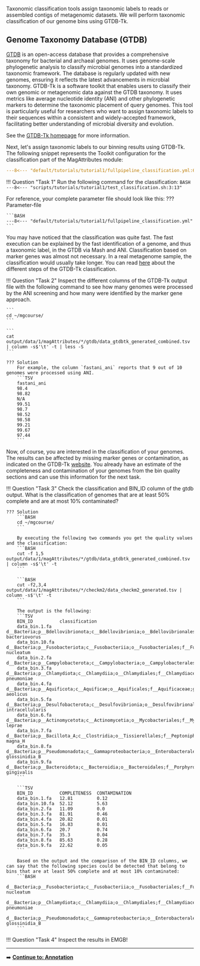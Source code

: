 Taxonomic classification tools assign taxonomic labels to reads or assembled contigs of metagenomic datasets.
We will perform taxonomic classification of our genome bins using GTDB-Tk.

## Genome Taxonomy Database (GTDB)

[GTDB](https://gtdb.ecogenomic.org) is an open-access database that provides a comprehensive taxonomy for bacterial and archaeal genomes.
It uses genome-scale phylogenetic analysis to classify microbial genomes into a standardized taxonomic framework.
The database is regularly updated with new genomes, ensuring it reflects the latest advancements in microbial taxonomy.
GTDB-Tk is a software toolkit that enables users to classify their own genomic or metagenomic data against the GTDB taxonomy.
It uses metrics like average nucleotide identity (ANI) and other phylogenetic markers to determine the taxonomic placement of query genomes.
This tool is particularly useful for researchers who want to assign taxonomic labels to their sequences within a consistent and widely-accepted framework,
facilitating better understanding of microbial diversity and evolution.

See the [GTDB-Tk homepage](https://ecogenomics.github.io/GTDBTk/index.html) for more information.

Next, let's assign taxonomic labels to our binning results using GTDB-Tk. 
The following snippet represents the Toolkit configuration for the classification part of the MagAttributes module:
```YAML linenums="1" title="Classification Configuration File Snippet 1"
---8<--- "default/tutorials/tutorial1/fullpipeline_classification.yml:68:74"
```

!!! Question "Task 1"
    Run the following command for the classification:
    ```BASH
    ---8<--- "scripts/tutorials/tutorial1/test_classification.sh:3:13"
    ```

For reference, your complete parameter file should look like this:
??? Parameter-file

    ```BASH
    ---8<--- "default/tutorials/tutorial1/fullpipeline_classification.yml"
    ```

You may have noticed that the classification was quite fast. The fast execution can be explained by the fast identification of a genome, and thus a taxonomic label, in the GTDB via Mash and ANI.
Classification based on marker genes was almost not necessary. In a real metagenome sample, the classification would usually take longer.
You can read [here](https://ecogenomics.github.io/GTDBTk/commands/classify_wf.html) about the different steps of the GTDB-Tk classification.

!!! Question "Task 2"
    Inspect the different columns of the GTDB-Tk output file with the following command to see how many genomes were processed by the
    ANI screening and how many were identified by the marker gene approach.
     
    ```
    cd ~/mgcourse/
    ```

    ```
    cat output/data/1/magAttributes/*/gtdb/data_gtdbtk_generated_combined.tsv  | column -s$'\t' -t | less -S
    ```

    ??? Solution
        For example, the column `fastani_ani` reports that 9 out of 10 genomes were processed using ANI. 
        ```TSV
        fastani_ani
        98.4
        98.82
        N/A
        99.51
        98.7
        98.52
        98.58
        99.21
        99.67
        97.44
        ```

Now, of course, you are interested in the classification of your genomes. The results can be affected by missing marker genes or contamination, as indicated on the GTDB-Tk [website](https://ecogenomics.github.io/GTDBTk/commands/classify_wf.html).
You already have an estimate of the completeness and contamination of your genomes from the bin quality sections and can use this information for the next task.
  
!!! Question "Task 3"
    Check the classification and BIN_ID column of the gtdb output. What is the classification of genomes that are at least 50% complete and are at most 10% contaminated?
 
    ??? Solution
        ```BASH
        cd ~/mgcourse/
        ```

        By executing the following two commands you get the quality values and the classification:
        ```BASH
        cut -f 1,5 output/data/1/magAttributes/*/gtdb/data_gtdbtk_generated_combined.tsv | column -s$'\t' -t
        ```

        ```BASH
        cut -f2,3,4 output/data/1/magAttributes/*/checkm2/data_checkm2_generated.tsv | column -s$'\t' -t
        ```

        The output is the following:
        ```TSV
        BIN_ID          classification
        data_bin.1.fa   d__Bacteria;p__Bdellovibrionota;c__Bdellovibrionia;o__Bdellovibrionales;f__Bdellovibrionaceae;g__Bdellovibrio;s__Bdellovibrio bacteriovorus
        data_bin.10.fa  d__Bacteria;p__Fusobacteriota;c__Fusobacteriia;o__Fusobacteriales;f__Fusobacteriaceae;g__Fusobacterium;s__Fusobacterium nucleatum
        data_bin.2.fa   d__Bacteria;p__Campylobacterota;c__Campylobacteria;o__Campylobacterales;f__Helicobacteraceae;g__Helicobacter;s__
        data_bin.3.fa   d__Bacteria;p__Chlamydiota;c__Chlamydiia;o__Chlamydiales;f__Chlamydiaceae;g__Chlamydophila;s__Chlamydophila pneumoniae
        data_bin.4.fa   d__Bacteria;p__Aquificota;c__Aquificae;o__Aquificales;f__Aquificaceae;g__Aquifex;s__Aquifex aeolicus
        data_bin.5.fa   d__Bacteria;p__Desulfobacterota;c__Desulfovibrionia;o__Desulfovibrionales;f__Desulfovibrionaceae;g__Lawsonia;s__Lawsonia intracellularis
        data_bin.6.fa   d__Bacteria;p__Actinomycetota;c__Actinomycetia;o__Mycobacteriales;f__Mycobacteriaceae;g__Mycobacterium;s__Mycobacterium leprae
        data_bin.7.fa   d__Bacteria;p__Bacillota_A;c__Clostridia;o__Tissierellales;f__Peptoniphilaceae;g__Finegoldia;s__Finegoldia magna_H
        data_bin.8.fa   d__Bacteria;p__Pseudomonadota;c__Gammaproteobacteria;o__Enterobacterales;f__Enterobacteriaceae;g__Wigglesworthia;s__Wigglesworthia glossinidia_B
        data_bin.9.fa   d__Bacteria;p__Bacteroidota;c__Bacteroidia;o__Bacteroidales;f__Porphyromonadaceae;g__Porphyromonas;s__Porphyromonas gingivalis
        ```

        ```TSV
        BIN_ID          COMPLETENESS  CONTAMINATION
        data_bin.1.fa   12.81         0.12
        data_bin.10.fa  52.12         5.63
        data_bin.2.fa   11.09         0.0
        data_bin.3.fa   81.91         0.46
        data_bin.4.fa   20.82         0.01
        data_bin.5.fa   16.83         0.01
        data_bin.6.fa   20.7          0.74
        data_bin.7.fa   35.3          0.04
        data_bin.8.fa   85.63         0.28
        data_bin.9.fa   22.62         0.05
        ```

        Based on the output and the comparison of the BIN_ID columns, we can say that the following species could be detected that belong to bins that are at least 50% complete and at most 10% contaminated:
        ```BASH
        d__Bacteria;p__Fusobacteriota;c__Fusobacteriia;o__Fusobacteriales;f__Fusobacteriaceae;g__Fusobacterium;s__Fusobacterium nucleatum 
        d__Bacteria;p__Chlamydiota;c__Chlamydiia;o__Chlamydiales;f__Chlamydiaceae;g__Chlamydophila;s__Chlamydophila pneumoniae
        d__Bacteria;p__Pseudomonadota;c__Gammaproteobacteria;o__Enterobacterales;f__Enterobacteriaceae;g__Wigglesworthia;s__Wigglesworthia glossinidia_B
        ```

!!! Question "Task 4"
    Inspect the results in EMGB!

---

➡️ [**Continue to: Annotation**](./annotation.md)

